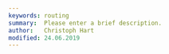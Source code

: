 ```yaml
---
keywords: routing
summary:  Please enter a brief description.
author:   Christoph Hart
modified: 24.06.2019
---
```

  